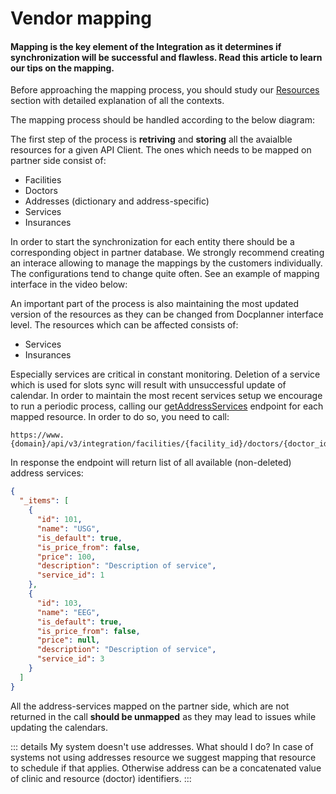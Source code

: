 # Vendor mapping



#### Mapping is the key element of the Integration as it determines if synchronization will be successful and flawless. Read this article to learn our tips on the mapping.

Before approaching the mapping process, you should study our [Resources](https://integrations.docplanner.com/guide/api-objects/resources.html) section with detailed explanation of all the contexts. 

The mapping process should be handled according to the below diagram:

<add mapping diagram>

The first step of the process is **retriving** and **storing** all the avaialble resources for a given API Client. The ones which needs to be mapped on partner side consist of:

- Facilities
- Doctors 
- Addresses (dictionary and address-specific)
- Services
- Insurances

In order to start the synchronization for each entity there should be a corresponding object in partner database. We strongly recommend creating an interace allowing to manage the mappings by the customers individually. The configurations tend to change quite often. See an example of mapping interface in the video below:

<add gif with GIPO or mapping interface> 

An important part of the process is also maintaining the most updated version of the resources as they can be changed from Docplanner interface level. The resources which can be affected consists of:

- Services
- Insurances

Especially services are critical in constant monitoring. Deletion of a service which is used for slots sync will result with unsuccessful update of calendar. In order to maintain the most recent services setup we encourage to run a periodic process, calling our [getAddressServices](https://integrations.docplanner.com/docs/#operation/getAddressServices) endpoint for each mapped resource. In order to do so, you need to call:

```http
https://www.{domain}/api/v3/integration/facilities/{facility_id}/doctors/{doctor_id}/addresses/{address_id}/services
```

In response the endpoint will return list of all available (non-deleted) address services:

```json
{
  "_items": [
    {
      "id": 101,
      "name": "USG",
      "is_default": true,
      "is_price_from": false,
      "price": 100,
      "description": "Description of service",
      "service_id": 1
    },
    {
      "id": 103,
      "name": "EEG",
      "is_default": true,
      "is_price_from": false,
      "price": null,
      "description": "Description of service",
      "service_id": 3
    }
  ]
}
```

All the address-services mapped on the partner side, which are not returned in the call **should be unmapped** as they may lead to issues while updating the calendars. 



::: details My system doesn't use addresses. What should I do?
In case of systems not using addresses resource we suggest mapping that resource to schedule if that applies. Otherwise address can be a concatenated value of clinic and resource (doctor) identifiers.
:::

